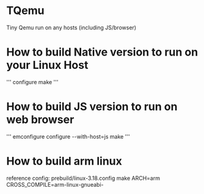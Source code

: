 # TQemu
Tiny Qemu run on any hosts (including JS/browser)

# How to build Native version to run on your Linux Host
'''
configure
make
'''
# How to build JS version to run on web browser
'''
emconfigure configure --with-host=js
make
'''

# How to build arm linux
reference config: prebuild/linux-3.18.config
make ARCH=arm CROSS_COMPILE=arm-linux-gnueabi-
